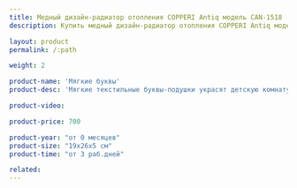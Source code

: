 ```yaml
---
title: Медный дизайн-радиатор отопления COPPERI Antiq модель CAN-1518
description: Купить медный дизайн-радиатор отопления COPPERI Antiq модель CAN-1518 по цене производителя в Москве.

layout: product
permalink: /:path

weight: 2

product-name: 'Мягкие буквы'
product-desc: 'Мягкие текстильные буквы-подушки украсят детскую комнату. С такими подушками малыш без труда запомнит буквы своего имени.'

product-video:

product-price: 700

product-year: "от 0 месяцев"
product-size: "19х26х5 см"
product-time: "от 3 раб.дней"

related:
---
```

	